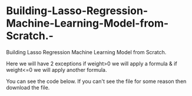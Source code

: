 # Building-Lasso-Regression-Machine-Learning-Model-from-Scratch.-
Building Lasso Regression Machine Learning Model from Scratch. 

Here we will have 2 exceptions if weight>0 we will apply a formula &
if weight<=0 we will apply another formula. 

You can see the code below. 
If you can't see the file for some reason then download the file. 
